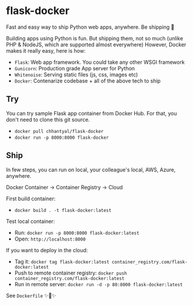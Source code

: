 # flask-docker
Fast and easy way to ship Python web apps, anywhere. Be shipping 🚀

Building apps using Python is fun.
But shipping them, not so much (unlike PHP & NodeJS, which are supported almost everywhere)
However, Docker makes it really easy, here is how:

- `Flask`: Web app framework. You could take any other WSGI framework
- `Gunicorn`: Production grade App server for Python
- `Whitenoise`: Serving static files (js, css, images etc)
- `Docker`: Contenarize codebase + all of the above tech to ship


## Try

You can try sample Flask app container from Docker Hub.
For that, you don't need to clone this git source.

- `docker pull chhantyal/flask-docker`
- `docker run -p 8000:8000 flask-docker`

## Ship

In few steps, you can run on local, your colleague's local, AWS, Azure, anywhere.

Docker Container -> Container Registry -> Cloud

First build container:
* `docker build . -t flask-docker:latest`

Test local container:
* Run: `docker run -p 8000:8000 flask-docker:latest`
* Open: `http://localhost:8000`

If you want to deploy in the cloud:
* Tag it: `docker tag flask-docker:latest container_registry.com/flask-docker:latest`
* Push to remote container registry: `docker push container_registry.com/flask-docker:latest`
* Run in remote server: `docker run -d -p 80:8000 flask-docker:latest`

See `Dockerfile` ✨🍰✨
